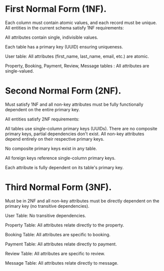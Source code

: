 # First Normal Form (1NF).

Each column must contain atomic values, and each record must be unique.
All entities in the current schema satisfy 1NF requirements:

 All attributes contain single, indivisible values.

 Each table has a primary key (UUID) ensuring uniqueness.

User table: All attributes (first_name, last_name, email, etc.) are atomic.

Property, Booking, Payment, Review, Message tables : All attributes are single-valued.

# Second Normal Form (2NF).

 Must satisfy 1NF and all non-key attributes must be fully functionally dependent on the entire primary key.
 
All entities satisfy 2NF requirements:

All tables use single-column primary keys (UUIDs).
There are no composite primary keys, partial dependencies don't exist.
All non-key attributes depend entirely on their respective primary keys.

No composite primary keys exist in any table.

All foreign keys reference single-column primary keys.

Each attribute is fully dependent on its table's primary key.

# Third Normal Form (3NF).
 Must be in 2NF and all non-key attributes must be directly dependent on the primary key (no transitive dependencies).

User Table: No transitive dependencies.

Property Table: All attributes relate directly to the property.

Booking Table: All attributes are specific to booking.

Payment Table: All attributes relate directly to payment.

Review Table: All attributes are specific to review.

Message Table: All attributes relate directly to message.






